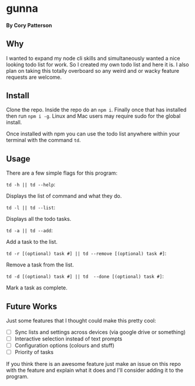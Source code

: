 # gunna

#### By Cory Patterson

## Why

I wanted to expand my node cli skills and simultaneously wanted a nice looking todo list for work. So I created my own todo list and here it is. I also plan on taking this totally overboard so any weird and or wacky feature requests are welcome.

## Install

Clone the repo.
Inside the repo do an `npm i`.
Finally once that has installed then run `npm i -g`.
Linux and Mac users may require sudo for the global install.

Once installed with npm you can use the todo list anywhere within your terminal with the command `td`.

## Usage

There are a few simple flags for this program:

`td -h || td --help`:

Displays the list of command and what they do.

`td -l || td --list`:

Displays all the todo tasks.

`td -a || td --add`:

Add a task to the list.

`td -r [(optional) task #] || td --remove [(optional) task #]`:

Remove a task from the list.

`td -d [(optional) task #] || td  --done [(optional) task #]`:

Mark a task as complete.

## Future Works

Just some features that I thought could make this pretty cool:

- [ ] Sync lists and settings across devices (via google drive or something)
- [ ] Interactive selection instead of text prompts
- [ ] Configuration options (colours and stuff)
- [ ] Priority of tasks

If you think there is an awesome feature just make an issue on this repo with the feature and explain what it does and I'll consider adding it to the program.

